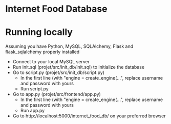 # Internet Food Database

# Running locally

Assuming you have Python, MySQL, SQLAlchemy, Flask and flask_sqlalchemy properly installed

- Connect to your local MySQL server
- Run init.sql (projet/src/init_db/init.sql) to initialize the database
- Go to script.py (projet/src/init_db/script.py)
    - In the first line (with "engine = create_engine(...", replace username and password with yours
    - Run script.py
- Go to app.py (projet/src/frontend/app.py)
    - In the first line (with "engine = create_engine(...", replace username and password with yours
    - Run app.py
- Go to http://localhost:5000/internet_food_db/ on your preferred browser
